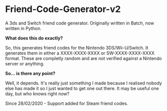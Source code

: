 # Friend-Code-Generator-v2
A 3ds and Switch friend code generator. Originally written in Batch, now written in Python.

**What does this do exactly?**

So, this generates friend codes for the Nintendo 3DS/Wii-U/Switch.
It generates them in either a XXXX-XXXX-XXXX or SW-XXXX-XXXX-XXXX format.
These are completly random and are not verified against a Nintendo server or anything.

**So... is there any point?**

Well, it depends. It's really just something I made because I realised nobody else has made it so I just wanted to get one out there. It may be useful one day, but who knows right now?

Since 28/02/2020 -  Support added for Steam friend codes.
